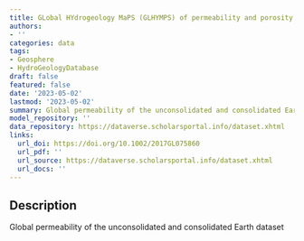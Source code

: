 ```yaml
---
title: GLobal HYdrogeology MaPS (GLHYMPS) of permeability and porosity
authors:
- ''
categories: data
tags:
- Geosphere
- HydroGeologyDatabase
draft: false
featured: false
date: '2023-05-02'
lastmod: '2023-05-02'
summary: Global permeability of the unconsolidated and consolidated Earth dataset
model_repository: ''
data_repository: https://dataverse.scholarsportal.info/dataset.xhtml
links:
  url_doi: https://doi.org/10.1002/2017GL075860
  url_pdf: ''
  url_source: https://dataverse.scholarsportal.info/dataset.xhtml
  url_docs: ''
---
```


## Description

Global permeability of the unconsolidated and consolidated Earth dataset


